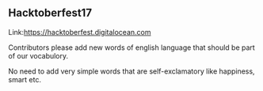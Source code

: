 ## Hacktoberfest17

Link:https://hacktoberfest.digitalocean.com 

Contributors please add new words of english language that should be part of our vocabulory. 

No need to add very simple words that are self-exclamatory like happiness, smart etc. 
